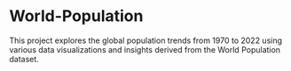 # World-Population
This project explores the global population trends from 1970 to 2022 using various data visualizations and insights derived from the World Population dataset.
